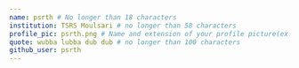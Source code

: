 ```yaml
---
name: psrth # No longer than 18 characters
institution: TSRS Moulsari # no longer than 58 characters
profile_pic: psrth.png # Name and extension of your profile picture(ex. mona.png)
quote: wubba lubba dub dub # no longer than 100 characters
github_user: psrth
---
```


